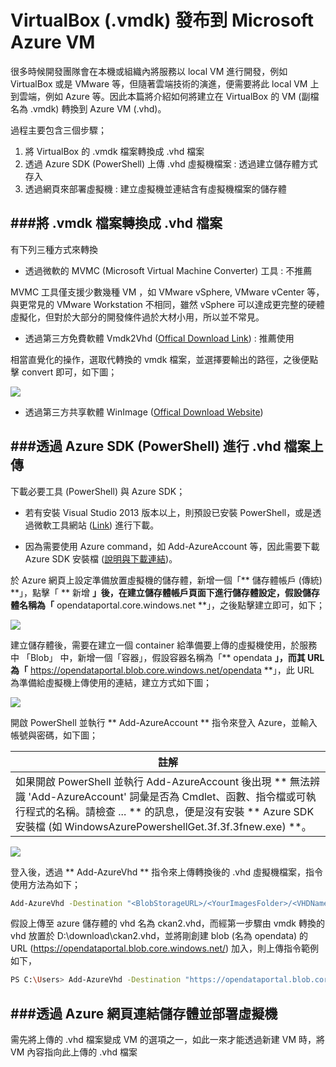 # VirtualBox (.vmdk) 發布到 Microsoft Azure VM

<script type="text/javascript" src="../gitbook/app.js"></script>
<script type="text/javascript" src="../js/general.js"></script>

很多時候開發團隊會在本機或組織內將服務以 local VM 進行開發，例如 VirtualBox 或是 VMware 等，但隨著雲端技術的演進，便需要將此 local VM 上到雲端，例如 Azure 等。因此本篇將介紹如何將建立在 VirtualBox 的 VM (副檔名為 .vmdk) 轉換到 Azure VM (.vhd)。

過程主要包含三個步驟；
1. 將 VirtualBox 的 .vmdk 檔案轉換成 .vhd 檔案
2. 透過 Azure SDK (PowerShell) 上傳 .vhd 虛擬機檔案 : 透過建立儲存體方式存入
3. 透過網頁來部署虛擬機 : 建立虛擬機並連結含有虛擬機檔案的儲存體

###將 .vmdk 檔案轉換成 .vhd 檔案
---

有下列三種方式來轉換

* 透過微軟的 MVMC (Microsoft Virtual Machine Converter) 工具 : 不推薦

MVMC 工具僅支援少數幾種 VM ，如 VMware vSphere, VMware vCenter 等，與更常見的 VMware Workstation 不相同，雖然 vSphere 可以達成更完整的硬體虛擬化，但對於大部分的開發條件過於大材小用，所以並不常見。

* 透過第三方免費軟體 Vmdk2Vhd ([Offical Download Link](http://www.softpedia.com/get/System/File-Management/Vmdk2Vhd.shtml)) : 推薦使用

相當直覺化的操作，選取代轉換的 vmdk 檔案，並選擇要輸出的路徑，之後便點擊 convert 即可，如下圖；

![](../../images/vmdk2vhd.png)

* 透過第三方共享軟體 WinImage ([Offical Download Website](http://www.winimage.com/download.htm))

###透過 Azure SDK (PowerShell) 進行 .vhd 檔案上傳
---

下載必要工具 (PowerShell) 與 Azure SDK；

* 若有安裝 Visual Studio 2013 版本以上，則預設已安裝 PowerShell，或是透過微軟工具網站 ([Link](https://azure.microsoft.com/zh-tw/downloads/)) 進行下載。

* 因為需要使用 Azure command，如 Add-AzureAccount 等，因此需要下載 Azure SDK 安裝檔 ([說明與下載連結](https://azure.microsoft.com/zh-tw/documentation/articles/powershell-install-configure/))。

於 Azure 網頁上設定準備放置虛擬機的儲存體，新增一個「** 儲存體帳戶 (傳統) **」，點擊「 ** 新增 **」後，在建立儲存體帳戶頁面下進行儲存體設定，假設儲存體名稱為「** opendataportal.core.windows.net **」，之後點擊建立即可，如下；

![](../../images/opendataportal-storage.png)

建立儲存體後，需要在建立一個 container 給準備要上傳的虛擬機使用，於服務中 「Blob」 中，新增一個「容器」，假設容器名稱為「** opendata **」，而其 URL 為「** https://opendataportal.blob.core.windows.net/opendata **」，此 URL 為準備給虛擬機上傳使用的連結，建立方式如下圖；

![](../../images/opendata-blob.png)

開啟 PowerShell 並執行 ** Add-AzureAccount ** 指令來登入 Azure，並輸入帳號與密碼，如下圖；

| 註解 |
| -- |
| 如果開啟 PowerShell 並執行 Add-AzureAccount 後出現 ** 無法辨識 'Add-AzureAccount' 詞彙是否為 Cmdlet、函數、指令檔或可執行程式的名稱。請檢查 ... ** 的訊息，便是沒有安裝 ** Azure SDK 安裝檔 (如 WindowsAzurePowershellGet.3f.3f.3fnew.exe) **。 |

![](../../images/powershell_add-azureaccount.png)

登入後，透過 ** Add-AzureVhd ** 指令來上傳轉換後的 .vhd 虛擬機檔案，指令使用方法為如下；

```Bash
Add-AzureVhd -Destination "<BlobStorageURL>/<YourImagesFolder>/<VHDName>.vhd" -LocalFilePath <PathToVHDFile>
```

假設上傳至 azure 儲存體的 vhd 名為 ckan2.vhd，而經第一步驟由 vmdk 轉換的 vhd 放置於 D:\download\ckan2.vhd，並將剛創建 blob (名為 opendata) 的 URL (https://opendataportal.blob.core.windows.net/) 加入，則上傳指令範例如下，

```Bash
PS C:\Users> Add-AzureVhd -Destination "https://opendataportal.blob.core.windows.net/opendata/ckan2.vhd" -LocalFilePath "D:\download\ckan2.vhd"
```

###透過 Azure 網頁連結儲存體並部署虛擬機
---

需先將上傳的 .vhd 檔案變成 VM 的選項之一，如此一來才能透過新建 VM 時，將 VM 內容指向此上傳的 .vhd 檔案








